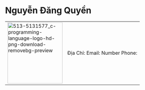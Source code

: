 <h1>Nguyễn Đăng Quyền</h1>
<table>
  <tr>
    <td>
      <img width="180" height="200" alt="513-5131577_c-programming-language-logo-hd-png-download-removebg-preview" src="https://github.com/user-attachments/assets/d79dedf9-0164-4fb8-9c93-93923e9452d9" 
  relign="left" />
    </td>
    <td>
      Địa Chỉ:
      Email:
      Number Phone:
    </td>
  </tr>
</table>







